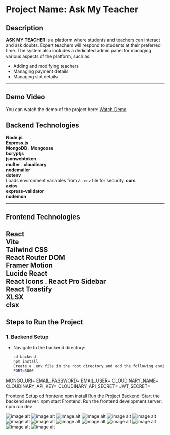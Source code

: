 # Project Name: Ask My Teacher

## Description
**ASK MY TEACHER** is a platform where students and teachers can interact and ask doubts. Expert teachers will respond to students at their preferred time. The system also includes a dedicated admin panel for managing various aspects of the platform, such as:
- Adding and modifying teachers
- Managing payment details
- Managing slot details

---
## Demo Video
You can watch the demo of the project here:
[Watch Demo](https://drive.google.com/file/d/1SKeca24oOKqiqwB_oxQcwp5yM5qNVWtS/view?usp=sharing)

## Backend Technologies

**Node.js**  
**Express.js**  
**MongoDB**  .
**Mongoose**  
**bcryptjs**  
**jsonwebtoken**  
**multer** .
 **cloudinary**  
 **nodemailer**  
 **dotenv**  
    Loads environment variables from a `.env` file for security.
**cors**  
**axios**  
**express-validator**  
**nodemon**  

---

## Frontend Technologies
**React**  
**Vite**  
**Tailwind CSS**  
**React Router DOM**  
**Framer Motion**  
**Lucide React**  
**React Icons**  .
**React Pro Sidebar**  
**React Toastify**  
**XLSX**  
**clsx**  
---

## Steps to Run the Project

### 1. Backend Setup
- Navigate to the backend directory:
  ```bash
  cd backend
  npm install
  Create a .env file in the root directory and add the following environment variables:
  PORT=3000
MONGO_URI=<your-mongo-uri>
EMAIL_PASSWORD=<your-email-password>
EMAIL_USER=<your-email-user>
CLOUDINARY_NAME=<your-cloudinary-name>
CLOUDINARY_API_KEY=<your-cloudinary-api-key>
CLOUDINARY_API_SECRET=<your-cloudinary-api-secret>
JWT_SECRET=<your-jwt-secret>

 Frontend Setup
 cd frontend
npm install
Run the Project
Backend: Start the backend server:
npm start
Frontend: Run the frontend development server:
npm run dev


![image alt](https://github.com/harshkumar808348/Education_management_Portal/blob/16f4cf4dd86f6c19adb3453118be2b27325e5576/image1.png)
![image alt](https://github.com/harshkumar808348/Education_management_Portal/blob/16f4cf4dd86f6c19adb3453118be2b27325e5576/Screenshot%202025-01-08%20203430.png)
![image alt](https://github.com/harshkumar808348/Education_management_Portal/blob/16f4cf4dd86f6c19adb3453118be2b27325e5576/Screenshot%202025-01-08%20203519.png)
![image alt](https://github.com/harshkumar808348/Education_management_Portal/blob/16f4cf4dd86f6c19adb3453118be2b27325e5576/Screenshot%202025-01-08%20203550.png)
![image alt](https://github.com/harshkumar808348/Education_management_Portal/blob/16f4cf4dd86f6c19adb3453118be2b27325e5576/Screenshot%202025-01-08%20203619.png)
![image alt](https://github.com/harshkumar808348/Education_management_Portal/blob/16f4cf4dd86f6c19adb3453118be2b27325e5576/Screenshot%202025-01-08%20203643.png)
![image alt](https://github.com/harshkumar808348/Education_management_Portal/blob/16f4cf4dd86f6c19adb3453118be2b27325e5576/Screenshot%202025-01-08%20203719.png)
![image alt](https://github.com/harshkumar808348/Education_management_Portal/blob/16f4cf4dd86f6c19adb3453118be2b27325e5576/Screenshot%202025-01-08%20203754.png)
![image alt](https://github.com/harshkumar808348/Education_management_Portal/blob/16f4cf4dd86f6c19adb3453118be2b27325e5576/Screenshot%202025-01-08%20203820.png)
![image alt](https://github.com/harshkumar808348/Education_management_Portal/blob/16f4cf4dd86f6c19adb3453118be2b27325e5576/Screenshot%202025-01-08%20204110.png)
![image alt](https://github.com/harshkumar808348/Education_management_Portal/blob/16f4cf4dd86f6c19adb3453118be2b27325e5576/Screenshot%202025-01-08%20204136.png)
![image alt](https://github.com/harshkumar808348/Education_management_Portal/blob/16f4cf4dd86f6c19adb3453118be2b27325e5576/Screenshot%202025-01-08%20204208.png)
![image alt](https://github.com/harshkumar808348/Education_management_Portal/blob/16f4cf4dd86f6c19adb3453118be2b27325e5576/Screenshot%202025-01-08%20204245.png)
![image alt](https://github.com/harshkumar808348/Education_management_Portal/blob/16f4cf4dd86f6c19adb3453118be2b27325e5576/Screenshot%202025-01-08%20204313.png)





  
